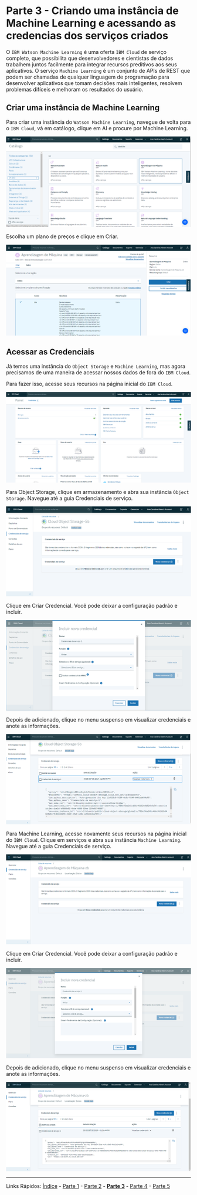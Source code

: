 # Parte 3 - Criando uma instância de Machine Learning e acessando as credencias dos serviços criados


O `IBM Watson Machine Learning` é uma oferta `IBM Cloud` de serviço completo, que possibilita que desenvolvedores e cientistas de dados trabalhem juntos facilmente para integrar recursos preditivos aos seus aplicativos. O serviço `Machine Learning` é um conjunto de APIs de REST que podem ser chamadas de qualquer linguagem de programação para desenvolver aplicativos que tomam decisões mais inteligentes, resolvem problemas difíceis e melhoram os resultados do usuário.

## Criar uma instância de Machine Learning

Para criar uma instância do `Watson Machine Learning`, navegue de volta para o `IBM Cloud`, vá em catálogo, clique em AI e procure por Machine Learning.

![machinelearning-encontrar](/content/images/machinelearning-1.png)


Escolha um plano de preços e clique em Criar.

![machinelearning-criar](/content/images/machinelearning-2.PNG)

## Acessar as Credenciais 

Já temos uma instância do `Object Storage` e `Machine Learning`, mas agora precisamos de uma maneira de acessar nossos dados de fora do `IBM Cloud`. 

Para fazer isso, acesse seus recursos na página inicial do `IBM Cloud`.

![painelrecursos](/content/images/painelrecursos-1.PNG)

Para Object Storage, clique em armazenamento e abra sua instância `Object Storage`. Navegue até a guia Credenciais de serviço.

![credentials-objectstorage](/content/images/cloudannotations-9.PNG)

Clique em Criar Credencial. Você pode deixar a configuração padrão e incluir.

![credentials-objectstorage](/content/images/cloudannotations-10.PNG)

Depois de adicionado, clique no menu suspenso em visualizar credenciais e anote as informações.

![credentials-objectstorage](/content/images/cloudannotations-11.png)


Para Machine Learning, acesse novamente seus recursos na página inicial do `IBM Cloud`. Clique em serviços e abra sua instância `Machine Learning`. Navegue até a guia Credenciais de serviço.

![machinelearning-credentials](/content/images/machinelearning-3.PNG)

Clique em Criar Credencial. Você pode deixar a configuração padrão e incluir.

![machinelearning-credentials-criar](/content/images/machinelearning-4.PNG)

Depois de adicionado, clique no menu suspenso em visualizar credenciais e anote as informações.

![machinelearning-credentials-visualizar](/content/images/machinelearning-5.PNG)

***
Links Rápidos:
[Índice](https://github.com/plcpinho/talknlabs/) - [Parte 1](/content/intro.md) - [Parte 2](/content/md/cloudannotations.md) - **[Parte 3](/content/md/instancias.md)** - [Parte 4](/content/md/treinamento.md) - [Parte 5](/content/md/rede-ibp.md)
